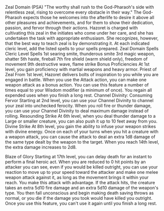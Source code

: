 
Zeal Domain (PSA)
"The worthy shall rush to the God-Pharaoh's side with relentless zeal, rising to overcome every obstacle in their way."
The God-Pharaoh expects those he welcomes into the afterlife to desire it above all other pleasures and achievements, and for them to show their dedication, passion, and fervor through their actions. Hazoret is charged with cultivating this zeal in the initiates who come under her care, and she has undertaken the task with appropriate enthusiasm. She recognizes, however, that the best way to teach zeal is by demonstrating it.
At each indicated cleric level, add the listed spells to your spells prepared.
Zeal Domain Spells
Cleric Level	Spells
1st	searing smite, thunderous smite
3rd	magic weapon, shatter
5th	haste, fireball
7th	fire shield (warm shield only), freedom of movement
9th	destructive wave, flame strike
Bonus Proficiencies
At 1st level, you gain proficiency with martial weapons and heavy armor.
Priest of Zeal
From 1st level, Hazoret delivers bolts of inspiration to you while you are engaged in battle. When you use the Attack action, you can make one weapon attack as a bonus action.
You can use this feature a number of times equal to your Wisdom modifier (a minimum of once). You regain all expended uses when you finish a long rest.
Channel Divinity: Consuming Fervor
Starting at 2nd level, you can use your Channel Divinity to channel your zeal into unchecked ferocity.
When you roll fire or thunder damage, you can use your Channel Divinity to deal maximum damage instead of rolling.
Resounding Strike
At 6th level, when you deal thunder damage to a Large or smaller creature, you can also push it up to 10 feet away from you.
Divine Strike
At 8th level, you gain the ability to infuse your weapon strikes with divine energy. Once on each of your turns when you hit a creature with a weapon attack, you can cause the attack to deal an extra 1d8 damage of the same type dealt by the weapon to the target. When you reach 14th level, the extra damage increases to 2d8.

Blaze of Glory
Starting at 17th level, you can delay death for an instant to perform a final heroic act.
When you are reduced to 0 hit points by an attacker you can see, even if you would be killed outright, you can use your reaction to move up to your speed toward the attacker and make one melee weapon attack against it, as long as the movement brings it within your reach. You make this attack with advantage. If the attack hits, the creature takes an extra 5d10 fire damage and an extra 5d10 damage of the weapon's type. You then fall unconscious and begin making death saving throws as normal, or you die if the damage you took would have killed you outright.
Once you use this feature, you can't use it again until you finish a long rest.
